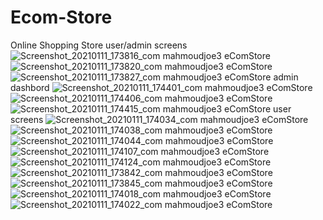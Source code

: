 # Ecom-Store
Online Shopping Store
user/admin screens
![Screenshot_20210111_173816_com mahmoudjoe3 eComStore](https://user-images.githubusercontent.com/49378579/104204922-743c2d00-5436-11eb-9c0b-3b3a0f860d98.jpg)
![Screenshot_20210111_173820_com mahmoudjoe3 eComStore](https://user-images.githubusercontent.com/49378579/104204931-77371d80-5436-11eb-875d-7738da0c4adc.jpg)
![Screenshot_20210111_173827_com mahmoudjoe3 eComStore](https://user-images.githubusercontent.com/49378579/104204934-77cfb400-5436-11eb-8701-74f4b5ca0ab8.jpg)
admin dashbord
![Screenshot_20210111_174401_com mahmoudjoe3 eComStore](https://user-images.githubusercontent.com/49378579/104205045-9afa6380-5436-11eb-850a-3916958a9235.jpg)
![Screenshot_20210111_174406_com mahmoudjoe3 eComStore](https://user-images.githubusercontent.com/49378579/104205057-9e8dea80-5436-11eb-8a76-69aa3b422748.jpg)
![Screenshot_20210111_174415_com mahmoudjoe3 eComStore](https://user-images.githubusercontent.com/49378579/104205060-a057ae00-5436-11eb-8570-71105b83d289.jpg)
user screens
![Screenshot_20210111_174034_com mahmoudjoe3 eComStore](https://user-images.githubusercontent.com/49378579/104205125-b82f3200-5436-11eb-8ba9-5c86cdbddfd4.jpg)
![Screenshot_20210111_174038_com mahmoudjoe3 eComStore](https://user-images.githubusercontent.com/49378579/104205136-bb2a2280-5436-11eb-8b7e-849f8a2bff50.jpg)
![Screenshot_20210111_174044_com mahmoudjoe3 eComStore](https://user-images.githubusercontent.com/49378579/104205139-bc5b4f80-5436-11eb-999a-5b7d8c5399ae.jpg)
![Screenshot_20210111_174107_com mahmoudjoe3 eComStore](https://user-images.githubusercontent.com/49378579/104205155-bf564000-5436-11eb-9eef-1ccd6f9739e7.jpg)
![Screenshot_20210111_174124_com mahmoudjoe3 eComStore](https://user-images.githubusercontent.com/49378579/104205161-c1200380-5436-11eb-8375-be5f367bce67.jpg)
![Screenshot_20210111_173842_com mahmoudjoe3 eComStore](https://user-images.githubusercontent.com/49378579/104205167-c3825d80-5436-11eb-940e-21390c8278c2.jpg)
![Screenshot_20210111_173845_com mahmoudjoe3 eComStore](https://user-images.githubusercontent.com/49378579/104205180-c5e4b780-5436-11eb-93c0-07e475cb35ae.jpg)
![Screenshot_20210111_174018_com mahmoudjoe3 eComStore](https://user-images.githubusercontent.com/49378579/104205186-c7ae7b00-5436-11eb-8eaf-7d3d2539801e.jpg)
![Screenshot_20210111_174022_com mahmoudjoe3 eComStore](https://user-images.githubusercontent.com/49378579/104205197-caa96b80-5436-11eb-8cc1-b0722706652d.jpg)
